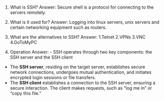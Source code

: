 1. What is SSH?
Answer: Secure shell is a protocol for connecting to the servers remotely.

2. What is it used for?
Answer: Logging into linux servers, unix servers and certain networking equipment such as routers.

3. What are the alternatives to SSH?
Answer: 1.Telnet 2.VPNs 3.VNC 4.GoToMyPC

4. Operation
Answer: - SSH operates through two key components: the SSH server and the SSH client
- The **SSH server**, residing on the target server, establishes secure network connections, undergoes mutual authentication, and initiates encrypted login sessions or file transfers. 
- The **SSH client** establishes a connection to the SSH server, ensuring a secure interaction. The client makes requests, such as “log me in” or “copy this file.”